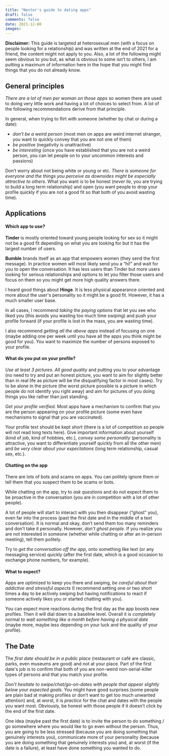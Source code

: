 ```yaml
---
title: "Nestor's guide to dating apps"
draft: false
comments: false
date: 2021-12-08
images:
---
```


**Disclaimer:** This guide is targeted at heterosexual men (with a focus on people looking for a relationship) and was written at the end of 2021 for a friend, the content might not apply to you.
Also, a lot of the following might seem obvious to you but, as what is obvious to some isn’t to others, I am putting a maximum of information here in the hope that you might find things that you do not already know.

## General principles

*There are a lot of men per woman on those apps* so women there are used to doing very little work and having a lot of choices to select from. A lot of the following recommendations derive from that principle.

In general, when trying to flirt with someone (whether by chat or during a date):
- *don’t be a weird person* (most men on apps are weird internet stranger, you want to quickly convey that you are not one of them)
- *be positive* (negativity is unattractive)
- *be interesting* (once you have established that you are not a weird person, you can let people on to your uncommon interests and passions)

Don’t worry about not being white or young or etc. *There is someone for everyone and the things you perceive as downsides might be especially attractive to others.* What you want is to be honest (*never lie*, you are trying to build a long term relationship) and open (you want people to drop your profile quickly if you are not a good fit so that both of you avoid wasting time).

## Applications

#### Which app to use?

**Tinder** is mostly oriented toward young people looking for sex so it might not be a good fit depending on what you are looking for but it has the largest number of users.

**Bumble** brands itself as an app that empowers women (they send the first message). In practice women will most likely send you a “hi!” and wait for you to open the conversation. It has less users than Tinder but more users looking for serious relationships and options to let you filter those users and focus on them so you might get more high quality answers there.

I heard good things about **Hinge**. It is less physical appearance oriented and more about the user's personality so it might be a good fit. However, it has a much smaller user base.

In all cases, I recommend *taking the paying options* that let you see who liked you (this avoids you wasting too much time swiping) and push your profile forward (if your profile is lost in the mass, you are wasting time).

I also recommend *getting all the above apps* instead of focusing on one (maybe adding one per week until you have all the apps you think might be good for you). You want to maximize the number of persons exposed to your profile.

#### What do you put on your profile?

*Use at least 3 pictures. All good quality* and putting you to your advantage (no need to try and put an honest picture, you want to aim for slightly better than in real life as picture will be the disqualifying factor in most cases). Try to be alone in the picture (the worst picture possible is a picture in which people do not identify you right away) and aim for pictures of you doing things you like rather than just standing.

*Get your profile verified*. Most apps have a mechanism to confirm that you are the person appearing on your profile picture (some even have mechanisms to signal that you are vaccinated).

Your profile text should be kept *short* (there is a lot of competition so people will not read long texts here). Give important information about yourself (kind of job, kind of hobbies, etc.), *convey some personality* (personality is attractive, you want to differentiate yourself quickly from all the other men) and *be very clear about your expectations* (long term relationship, casual sex, etc.).

#### Chatting on the app

There are lots of bots and scams on apps. You can politely ignore them or tell them that you suspect them to be scams or bots.

While chatting on the app, try to *ask questions* and do not expect them to be proactive in the conversation (you are in competition with a lot of other people).

A lot of people will start to interact with you then disappear (“ghost” you), even far into the process (past the first date and in the middle of a text conversation). It is normal and okay, don’t send them too many reminders and don’t take it personally. However, *don’t ghost people*. If you realize you are not interested in someone (whether while chatting or after an in-person meeting), tell them politely.

Try to *get the conversation off the app*, onto something like text (or any messaging service) quickly (after the first date, which is a good occasion to exchange phone numbers, for example).

#### What to expect?

Apps are optimized to keep you there and swiping, *be careful about their addictive and stressful aspects* (I recommend setting one or two short times a day to be actively swiping but having notifications to react if someone actively likes you or started chatting with you).

You can expect more reactions during the first day as the app boosts new profiles. Then it will dial down to a baseline level. Overall it is completely normal *to wait something like a month before having a physical date* (maybe more, maybe less depending on your luck and the quality of your profile).

## The Date

The *first date should be in a public place* (restaurant or café are classic, parks, even museums are good) and not at your place. Part of the first date's job is to confirm that both of you are non-weird non-serial-killer types of persons and that you match your profile.

*Don’t hesitate to swipe/chat/go-on-dates with people that appear slightly below your expected goals.* You might have good surprises (some people are plain bad at making profiles or don’t want to get too much unwanted attention) and, at worst, it is *practice* for the chat and dates with the people you want most. Obviously, be honest with those people if it doesn’t click by the end of the first date.

One idea (maybe past the first date) is to invite the person to do something / go somewhere where you would like to go even without the person. Thus, you are going to be less stressed (because you are doing something that genuinely interests you), communicate more of your personality (because you are doing something that genuinely interests you) and, at worst (if the date is a failure), at least have done something you wanted to do.
